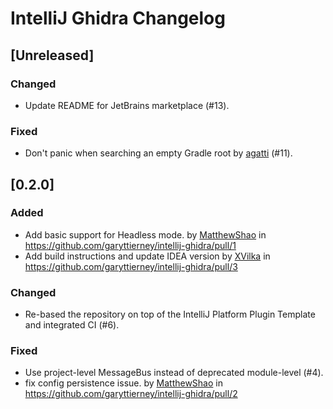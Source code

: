 <!-- Keep a Changelog guide -> https://keepachangelog.com -->

# IntelliJ Ghidra Changelog

## [Unreleased]

### Changed
- Update README for JetBrains marketplace (#13).

### Fixed
- Don't panic when searching an empty Gradle root by [agatti](https://github.com/agatti) (#11).

## [0.2.0]
### Added
- Add basic support for Headless mode. by [MatthewShao](https://github.com/MatthewShao) in https://github.com/garyttierney/intellij-ghidra/pull/1
- Add build instructions and update IDEA version by [XVilka](https://github.com/XVilka) in https://github.com/garyttierney/intellij-ghidra/pull/3

### Changed
- Re-based the repository on top of the IntelliJ Platform Plugin Template and integrated CI (#6).

### Fixed
- Use project-level MessageBus instead of deprecated module-level (#4).
- fix config persistence issue. by [MatthewShao](https://github.com/MatthewShao) in https://github.com/garyttierney/intellij-ghidra/pull/2
